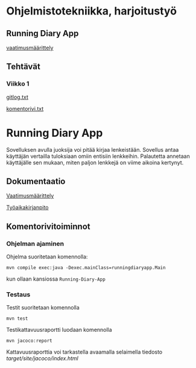 # Ohjelmistotekniikka, harjoitustyö

## Running Diary App

[vaatimusmäärittely](https://github.com/Sendouc/ot-harjoitustyo/blob/master/dokumentaatio/vaatimusmaarittely.md)

## Tehtävät

### Viikko 1

[gitlog.txt](https://github.com/Sendouc/ot-harjoitustyo/blob/master/laskarit/viikko1/gitlog.txt)

[komentorivi.txt](https://github.com/Sendouc/ot-harjoitustyo/blob/master/laskarit/viikko1/komentorivi.txt)

# Running Diary App

Sovelluksen avulla juoksija voi pitää kirjaa lenkeistään. Sovellus antaa käyttäjän vertailla tuloksiaan omiin entisiin lenkkeihin. Palautetta annetaan käyttäjälle sen mukaan, miten paljon lenkkejä on viime aikoina kertynyt.

## Dokumentaatio

[Vaatimusmäärittely](https://github.com/Sendouc/ot-harjoitustyo/blob/master/dokumentaatio/vaatimusmaarittely.md)

[Työaikakirjanpito](https://github.com/Sendouc/ot-harjoitustyo/blob/master/dokumentaatio/tuntikirjanpito.md)

## Komentorivitoiminnot

### Ohjelman ajaminen

Ohjelma suoritetaan komennolla:

```
mvn compile exec:java -Dexec.mainClass=runningdiaryapp.Main
```

kun ollaan kansiossa `Running-Diary-App`

### Testaus

Testit suoritetaan komennolla

```
mvn test
```

Testikattavuusraportti luodaan komennolla

```
mvn jacoco:report
```

Kattavuusraporttia voi tarkastella avaamalla selaimella tiedosto _target/site/jacoco/index.html_
